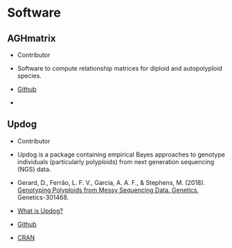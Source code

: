 # Software

## AGHmatrix

- Contributor

- Software to compute relationship matrices for diploid and autopolyploid species. 

- [Github](https://github.com/prmunoz/AGHmatrix)

- 


## Updog

- Contributor

- Updog is a package containing empirical Bayes approaches to genotype individuals (particularly polyploids) from next generation sequencing (NGS) data.

- Gerard, D., Ferrão, L. F. V., Garcia, A. A. F., & Stephens, M. (2018). [Genotyping Polyploids from Messy Sequencing Data. Genetics](http://www.genetics.org/content/early/2018/09/05/genetics.118.301468.long), Genetics-301468.

- [What is Updog?](http://dcgerard.github.io/research/2018/03/16/updog.html)  

- [Github](https://github.com/dcgerard/updog)

- [CRAN](https://cran.r-project.org/web/packages/updog/index.html)



